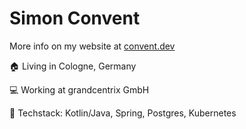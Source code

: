 # Simon Convent
More info on my website at [convent.dev](https://convent.dev)

🏠 Living in Cologne, Germany

💻 Working at grandcentrix GmbH

💾 Techstack: Kotlin/Java, Spring, Postgres, Kubernetes
